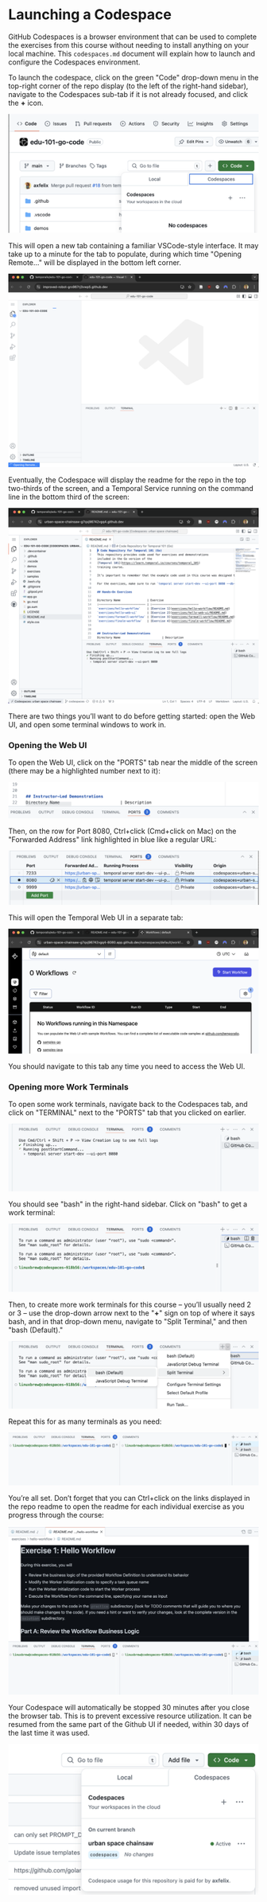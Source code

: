 # Launching a Codespace

GitHub Codespaces is a browser environment that can be used to complete the exercises from this course without needing to install anything on your local machine. This `codespaces.md` document will explain how to launch and configure the Codespaces environment.

To launch the codespace, click on the green "Code" drop-down menu in the top-right corner of the repo display (to the left of the right-hand sidebar), navigate to the Codespaces sub-tab if it is not already focused, and click the **+** icon.

![1 — Launch Codespace](https://raw.githubusercontent.com/temporalio/temporal-learning/refs/heads/main/static/courses/common/codespaces/1-launch-codespace.png)

This will open a new tab containing a familiar VSCode-style interface. It may take up to a minute for the tab to populate, during which time "Opening Remote…" will be displayed in the bottom left corner.

![2 — Loading Codespace](https://raw.githubusercontent.com/temporalio/temporal-learning/refs/heads/main/static/courses/common/codespaces/2-loading-codespace.png)

Eventually, the Codespace will display the readme for the repo in the top two-thirds of the screen, and a Temporal Service running on the command line in the bottom third of the screen:

![3 — Loaded Codespace](https://raw.githubusercontent.com/temporalio/temporal-learning/refs/heads/main/static/courses/common/codespaces/3-loaded-codespace.png)

There are two things you’ll want to do before getting started: open the Web UI, and open some terminal windows to work in.

### Opening the Web UI

To open the Web UI, click on the "PORTS" tab near the middle of the screen (there may be a highlighted number next to it):

![4 — Ports Tab](https://raw.githubusercontent.com/temporalio/temporal-learning/refs/heads/main/static/courses/common/codespaces/4-ports-tab.png)

Then, on the row for Port 8080, Ctrl+click (Cmd+click on Mac) on the "Forwarded Address" link highlighted in blue like a regular URL:

![5 — Port 8080 URL](https://raw.githubusercontent.com/temporalio/temporal-learning/refs/heads/main/static/courses/common/codespaces/5-port-8080-url.png)

This will open the Temporal Web UI in a separate tab:

![6 — Web UI](https://raw.githubusercontent.com/temporalio/temporal-learning/refs/heads/main/static/courses/common/codespaces/6-webui.png)

You should navigate to this tab any time you need to access the Web UI.

### Opening more Work Terminals

To open some work terminals, navigate back to the Codespaces tab, and click on "TERMINAL" next to the "PORTS" tab that you clicked on earlier.

![7 — Terminal Tab](https://raw.githubusercontent.com/temporalio/temporal-learning/refs/heads/main/static/courses/common/codespaces/7-terminal-tab.png)

You should see "bash" in the right-hand sidebar. Click on "bash" to get a work terminal:

![8 — Bash Terminal](https://raw.githubusercontent.com/temporalio/temporal-learning/refs/heads/main/static/courses/common/codespaces/8-bash-terminal.png)

Then, to create more work terminals for this course – you’ll usually need 2 or 3 – use the drop-down arrow next to the "**+**" sign on top of where it says bash, and in that drop-down menu, navigate to "Split Terminal," and then "bash (Default)."

![9 — Split Terminal](https://raw.githubusercontent.com/temporalio/temporal-learning/refs/heads/main/static/courses/common/codespaces/9-split-terminal.png)

Repeat this for as many terminals as you need:

![10 — Working Terminals](https://raw.githubusercontent.com/temporalio/temporal-learning/refs/heads/main/static/courses/common/codespaces/10-working-terminals.png)

You’re all set. Don’t forget that you can Ctrl+click on the links displayed in the repo readme to open the readme for each individual exercise as you progress through the course:

![11 — Exercise Readme](https://raw.githubusercontent.com/temporalio/temporal-learning/refs/heads/main/static/courses/common/codespaces/11-exercise-readme.png)

Your Codespace will automatically be stopped 30 minutes after you close the browser tab. This is to prevent excessive resource utilization. It can be resumed from the same part of the Github UI if needed, within 30 days of the last time it was used.

![12 — Resume Codespace](https://raw.githubusercontent.com/temporalio/temporal-learning/refs/heads/main/static/courses/common/codespaces/12-resume-codespace.png)